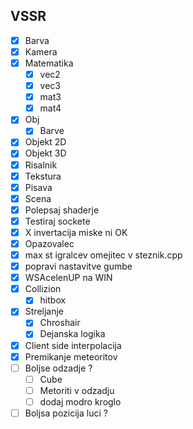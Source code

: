 ## VSSR
- [X] Barva
- [X] Kamera
- [X] Matematika
  - [X] vec2
  - [X] vec3
  - [X] mat3
  - [X] mat4
- [X] Obj
  - [X] Barve
- [X] Objekt 2D
- [X] Objekt 3D
- [X] Risalnik
- [X] Tekstura
- [X] Pisava
- [X] Scena
- [X] Polepsaj shaderje
- [X] Testiraj sockete
- [X] X invertacija miske ni OK
- [X] Opazovalec
- [X]  max st igralcev omejitec v steznik.cpp
- [X] popravi nastavitve gumbe
- [X] WSAcelenUP na WIN
- [X] Collizion
  - [X] hitbox
- [X] Streljanje
  - [X] Chroshair
  - [X] Dejanska logika
- [X] Client side interpolacija
- [X] Premikanje meteoritov
- [ ] Boljse odzadje ? 
  - [ ] Cube
  - [ ] Metoriti v odzadju
  - [ ] dodaj modro kroglo
- [ ] Boljsa pozicija luci ? 